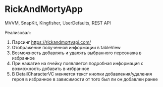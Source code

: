 # RickAndMortyApp

MVVM, SnapKit, Kingfisher, UserDefaults, REST API

Реализовал:
1) Парсинг https://rickandmortyapi.com/
2) Отображение полученной информации в tableView
3) Возможность добавлять и удалять выбранного персонажа в избранное
4) При нажатие на ячейку появляется подробная информация с возможность добавить в избранное
5) В DetailCharacterVC меняется текст кнопки добавления/удаления героя в избранное в зависимости от того был ли он добавлен ранее
